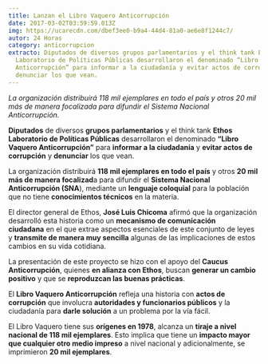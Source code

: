 ```yaml
---
title: Lanzan el Libro Vaquero Anticorrupción
date: 2017-03-02T03:59:59.013Z
img: https://ucarecdn.com/dbef3ee0-b9a4-44d4-81a0-ae6e8f1244c7/
autor: 24 Horas
category: anticorrupcion
extracto: Diputados de diversos grupos parlamentarios y el think tank Ethos
  Laboratorio de Políticas Públicas desarrollaron el denominado “Libro Vaquero
  Anticorrupción” para informar a la ciudadanía y evitar actos de corrupción y
  denunciar los que vean.
---
```

*La organización distribuirá 118 mil ejemplares en todo el país y otros 20 mil más de manera focalizada para difundir el Sistema Nacional Anticorrupción.*

**Diputados** de diversos **grupos parlamentarios** y el think tank **Ethos Laboratorio de Políticas Públicas** desarrollaron el denominado **“Libro Vaquero Anticorrupción”** para **informar a la ciudadanía** y **evitar actos de corrupción** y **denunciar** los que vean.

La organización distribuirá **118 mil ejemplares en todo el país** y otros **20 mil más de manera focalizad**a para difundir el **Sistema Nacional Anticorrupción (SNA**), mediante un **lenguaje coloquial** para la población que no tiene **conocimientos técnicos** en la materia.

El director general de Ethos, **José Luis Chicoma** afirmó que la organización desarrolló esta historia como un **mecanismo de comunicación ciudadana** en el que extrae aspectos esenciales de este conjunto de leyes y **transmite de manera muy sencilla** algunas de las implicaciones de estos cambios en su vida cotidiana.

La presentación de este proyecto se hizo con el apoyo del **Caucus Anticorrupción**, quienes **en alianza con Ethos**, buscan **generar un cambio positivo** y que se **reproduzcan las buenas prácticas**.

El **Libro Vaquero Anticorrupción** refleja una historia con **actos de corrupción** que involucra **autoridades y funcionarios públicos** y la ciudadanía para **darle solución** a un problema por la vía fácil.

El Libro Vaquero tiene sus **orígenes en 1978**, alcanza un **tiraje a nivel nacional de 118 mil ejemplares**. Esto implica que tiene un **impacto mayor que cualquier otro medio impreso** a nivel nacional y adicionalmente, se imprimieron **20 mil ejemplares**.